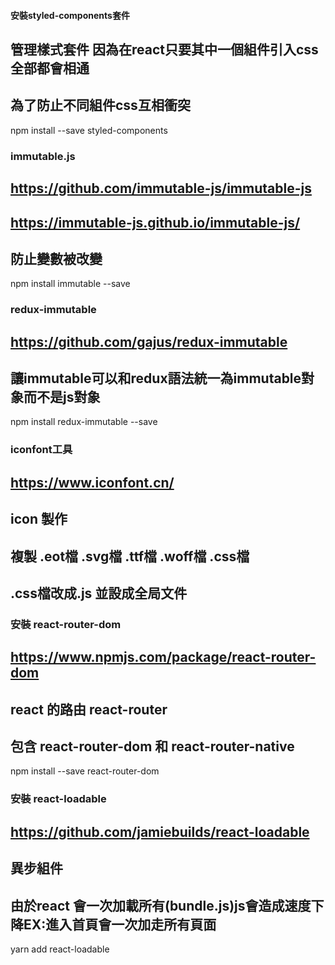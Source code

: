 #### 安裝styled-components套件
## 管理樣式套件 因為在react只要其中一個組件引入css全部都會相通
## 為了防止不同組件css互相衝突
npm install --save styled-components

### immutable.js 
## https://github.com/immutable-js/immutable-js
## https://immutable-js.github.io/immutable-js/
## 防止變數被改變
npm install immutable --save

### redux-immutable
## https://github.com/gajus/redux-immutable
## 讓immutable可以和redux語法統一為immutable對象而不是js對象
npm install redux-immutable --save

### iconfont工具
## https://www.iconfont.cn/
## icon 製作
## 複製 .eot檔 .svg檔 .ttf檔 .woff檔 .css檔
## .css檔改成.js 並設成全局文件

### 安裝 react-router-dom
## https://www.npmjs.com/package/react-router-dom
## react 的路由 react-router 
## 包含 react-router-dom 和 react-router-native
npm install --save react-router-dom

### 安裝 react-loadable
## https://github.com/jamiebuilds/react-loadable
## 異步組件
## 由於react 會一次加載所有(bundle.js)js會造成速度下降EX:進入首頁會一次加走所有頁面
yarn add react-loadable